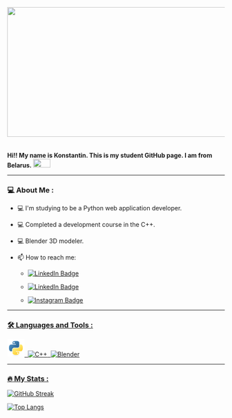 <div align="center">
  <img src="https://media.giphy.com/media/dWesBcTLavkZuG35MI/giphy.gif" width="600" height="300"/>
</div>


</div id="count" align="center"> 
   <img src="https://komarev.com/ghpvc/?username=KonstantinMazurow&style=flat-square&color=blue" alt=""/>



**Hi!! My name is Konstantin. This is my student GitHub page. I am from Belarus.**
  <img src="https://media.giphy.com/media/mDNA0yPH6YOx8MWeJB/giphy.gif" width="40" height="20"/>
<div>
  
---


### 💻 About Me :

- 💻 I'm studying to be a Python web application developer.

- 💻 Completed a development course in the C++.
  
- 💻 Blender 3D modeler.

- :mailbox: How to reach me: 
  
  - <a href="https://www.linkedin.com/in/konstantin-mazurow-626453137/"> <img src="https://img.shields.io/badge/LinkedIn-blue?style=for-the-badge&logo=linkedin&logoColor=white" alt="LinkedIn Badge"/>
  
  - <a href="https://www.linkedin.com/in/konstantin-mazurow-626453137/"> <img src="https://img.shields.io/badge/LinkedIn-blue?style=for-the-badge&logo=linkedin&logoColor=white" alt="LinkedIn Badge"/>
  
  -  <a href="https://www.instagram.com/mazurowkonstantin/"> <img src="https://img.shields.io/badge/Instagram-E4405F?style=for-the-badge&logo=instagram&logoColor=white" alt="Instagram Badge"/>

---
  ### :hammer_and_wrench: Languages and Tools :
  <div>
  <img src="https://github.com/devicons/devicon/blob/master/icons/python/python-original.svg" title="Python" alt="Python" width="40" height="40"/>&nbsp;
  <img src="https://img.icons8.com/color/512/c-plus-plus-logo.png" title="С++" alt="С++" width="40" height="40"/>&nbsp;
  <img src="https://upload.wikimedia.org/wikipedia/commons/thumb/0/0c/Blender_logo_no_text.svg/2560px-Blender_logo_no_text.svg.png" title="Blender" alt="Blender" width="40" height="40"/>

---

### :fire: My Stats :
[![GitHub Streak](http://github-readme-streak-stats.herokuapp.com?user=KonstantinMazurow&theme=dark&hide_border=true&date_format=j%20M%5B%20Y%5D)](https://git.io/streak-stats)

[![Top Langs](https://github-readme-stats.vercel.app/api/top-langs/?username=KonstantinMazurow&layout=compact&theme=vision-friendly-dark)](https://github.com/anuraghazra/github-readme-stats)
<!--
